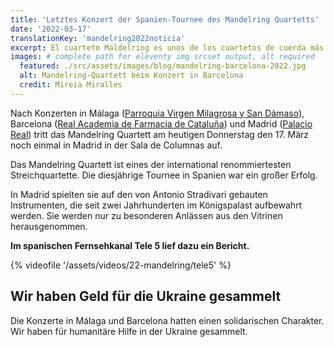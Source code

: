 ```yaml
---
title: 'Letztes Konzert der Spanien-Tournee des Mandelring Quartetts'
date: '2022-03-17'
translationKey: 'mandelring2022noticia'
excerpt: El cuarteto Maldelring es unos de los cuartetos de cuerda más reconocidos a nivel internacional y su gira ha sido todo un éxito.
images: # complete path for eleventy img srcset output, alt required
  featured: ./src/assets/images/blog/mandelring-barcelona-2022.jpg
  alt: Mandelring-Quartett beim Konzert in Barcelona
  credit: Mireia Miralles
---
```


Nach Konzerten in Málaga ([Parroquia Virgen Milagrosa y San Dámaso](https://www.fundaciongoethe.org/de/orte/parroquia-virgen-milagrosa-san-damaso-malaga/)), Barcelona ([Real Academia de Farmacia de Cataluña](https://www.fundaciongoethe.org/de/orte/koenigliche-akademie-der-pharmazie-barcelona/)) und Madrid ([Palacio Real](https://www.fundaciongoethe.org/de/orte/palacio-real-madrid/)) tritt das Mandelring Quartett am heutigen Donnerstag den 17. März noch einmal in Madrid in der Sala de Columnas auf.

Das Mandelring Quartett ist eines der international renommiertesten Streichquartette. Die diesjährige Tournee in Spanien war ein großer Erfolg.

In Madrid spielten sie auf den von Antonio Stradivari gebauten Instrumenten, die seit zwei Jahrhunderten im Königspalast aufbewahrt werden.
Sie werden nur zu besonderen Anlässen aus den Vitrinen herausgenommen.

**Im spanischen Fernsehkanal Tele 5 lief dazu ein Bericht.**

{% videofile '/assets/videos/22-mandelring/tele5' %}

## Wir haben Geld für die Ukraine gesammelt

Die Konzerte in Málaga und Barcelona hatten einen solidarischen Charakter. Wir haben für humanitäre Hilfe in der Ukraine gesammelt.
